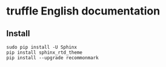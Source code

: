 # truffle English documentation

## Install

```
sudo pip install -U Sphinx
pip install sphinx_rtd_theme
pip install --upgrade recommonmark
```


